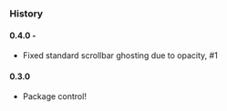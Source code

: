 ### History

#### 0.4.0 - 
- Fixed standard scrollbar ghosting due to opacity, #1

#### 0.3.0
- Package control!
